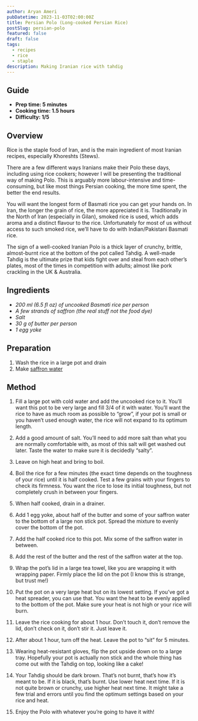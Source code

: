 ```yaml
---
author: Aryan Ameri
pubDatetime: 2023-11-03T02:00:00Z
title: Persian Polo (Long-cooked Persian Rice)
postSlug: persian-polo
featured: false
draft: false
tags:
  - recipes
  - rice
  - staple
description: Making Iranian rice with tahdig
---
```


## Guide

- **Prep time: 5 minutes**
- **Cooking time: 1.5 hours**
- **Difficulty: 1/5**

## Overview

Rice is the staple food of Iran, and is the main ingredient of most Iranian recipes, especially Khoreshts (Stews).

There are a few different ways Iranians make their Polo these days, including using rice cookers; however I will be presenting the traditional way of making Polo. This is arguably more labour-intensive and time-consuming, but like most things Persian cooking, the more time spent, the better the end results.

You will want the longest form of Basmati rice you can get your hands on. In Iran, the longer the grain of rice, the more appreciated it is. Traditionally in the North of Iran (especially in Gilan), smoked rice is used, which adds aroma and a distinct flavour to the rice. Unfortunately for most of us without access to such smoked rice, we’ll have to do with Indian/Pakistani Basmati rice.

The sign of a well-cooked Iranian Polo is a thick layer of crunchy, brittle, almost-burnt rice at the bottom of the pot called Tahdig. A well-made Tahdig is the ultimate prize that kids fight over and steal from each other’s plates, most of the times in competition with adults; almost like pork crackling in the UK & Australia.

## Ingredients

- _200 ml (6.5 fl oz) of uncooked Basmati rice per person_
- _A few strands of saffron (the real stuff not the food dye)_
- _Salt_
- _30 g of butter per person_
- _1 egg yoke_

## Preparation

1. Wash the rice in a large pot and drain
2. Make [saffron water](../iranian-saffron-water)

## Method

1. Fill a large pot with cold water and add the uncooked rice to it. You’ll want this pot to be very large and fill 3/4 of it with water. You’ll want the rice to have as much room as possible to “grow”, if your pot is small or you haven’t used enough water, the rice will not expand to its optimum length.

2. Add a good amount of salt. You’ll need to add more salt than what you are normally comfortable with, as most of this salt will get washed out later. Taste the water to make sure it is decidedly “salty”.
3. Leave on high heat and bring to boil.

4. Boil the rice for a few minutes (the exact time depends on the toughness of your rice) until it is half cooked. Test a few grains with your fingers to check its firmness. You want the rice to lose its initial toughness, but not completely crush in between your fingers.
5. When half cooked, drain in a drainer.
6. Add 1 egg yoke, about half of the butter and some of your saffron water to the bottom of a large non stick pot. Spread the mixture to evenly cover the bottom of the pot.
7. Add the half cooked rice to this pot. Mix some of the saffron water in between.

8. Add the rest of the butter and the rest of the saffron water at the top.
9. Wrap the pot’s lid in a large tea towel, like you are wrapping it with wrapping paper. Firmly place the lid on the pot (I know this is strange, but trust me!)
10. Put the pot on a very large heat but on its lowest setting. If you’ve got a heat spreader, you can use that. You want the heat to be evenly applied to the bottom of the pot. Make sure your heat is not high or your rice will burn.
11. Leave the rice cooking for about 1 hour. Don’t touch it, don’t remove the lid, don’t check on it, don’t stir it. Just leave it.
12. After about 1 hour, turn off the heat. Leave the pot to “sit” for 5 minutes.
13. Wearing heat-resistant gloves, flip the pot upside down on to a large tray. Hopefully your pot is actually non stick and the whole thing has come out with the Tahdig on top, looking like a cake!
14. Your Tahdig should be dark brown. That’s not burnt, that’s how it’s meant to be. If it is black, that’s burnt. Use lower heat next time. If it is not quite brown or crunchy, use higher heat next time. It might take a few trial and errors until you find the optimum settings based on your rice and heat.
15. Enjoy the Polo with whatever you’re going to have it with!
